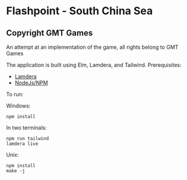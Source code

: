 # Flashpoint - South China Sea
## Copyright GMT Games

An attempt at an implementation of the game, all rights belong to GMT Games

The application is built using Elm, Lamdera, and Tailwind.
Prerequisites:
* [Lamdera](https://lamdera.com/)
* [NodeJs/NPM](https://nodejs.org/en) 

To run:

Windows:
    
    npm install

In two terminals:
    
    npm run tailwind
    lamdera live

Unix:

    npm install
    make -j
